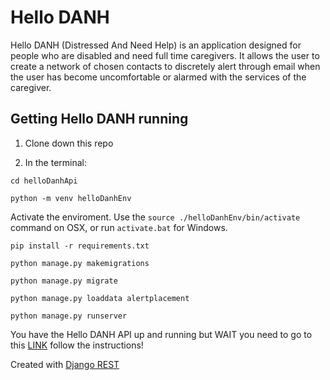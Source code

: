 # Hello DANH

Hello DANH (Distressed And Need Help) is an application designed for people who are disabled and need full time caregivers. It allows the user to create a network of chosen contacts to discretely alert through email when the user has become uncomfortable or alarmed with the services of the caregiver.

## Getting Hello DANH running

1. Clone down this repo

2. In the terminal:

`cd helloDanhApi`

`python -m venv helloDanhEnv`

Activate the enviroment. Use the `source ./helloDanhEnv/bin/activate` command on OSX, or run `activate.bat` for Windows.

`pip install -r requirements.txt`

`python manage.py makemigrations`

`python manage.py migrate`

`python manage.py loaddata alertplacement`

`python manage.py runserver`

You have the Hello DANH API up and running but WAIT you need to go to this [LINK](https://github.com/KrystalGates/helloDanhClient) follow the instructions!

Created with [Django REST](https://www.django-rest-framework.org/)